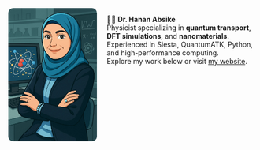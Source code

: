 <img src="doc/123.jpg" alt="Dr. Hanan Absike" width="180" style="float: left; margin-right: 20px; border-radius: 10px;">

👩‍🔬 **Dr. Hanan Absike**  
Physicist specializing in **quantum transport**, **DFT simulations**, and **nanomaterials**.  
Experienced in Siesta, QuantumATK, Python, and high-performance computing.  
Explore my work below or visit [my website](https://hananabsike.github.io).




